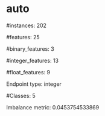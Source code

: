 # auto

#instances: 202

#features: 25

  #binary_features: 3

  #integer_features: 13

  #float_features: 9

Endpoint type: integer

#Classes: 5

Imbalance metric: 0.0453754533869


